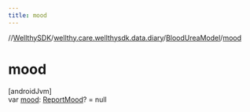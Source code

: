 ```yaml
---
title: mood
---
```

//[WellthySDK](../../../index.html)/[wellthy.care.wellthysdk.data.diary](../index.html)/[BloodUreaModel](index.html)/[mood](mood.html)



# mood



[androidJvm]\
var [mood](mood.html): [ReportMood](../-report-mood/index.html)? = null




